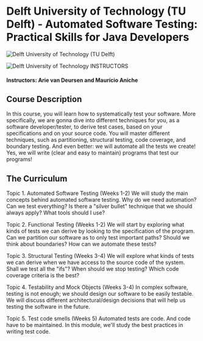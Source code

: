 # Delft University of Technology (TU Delft) - Automated Software Testing: Practical Skills for Java Developers

![Delft University of Technology (TU Delft)](https://i.imgur.com/jR7O0Pd.png)

![Delft University of Technology](http://i.imgur.com/Qktqnu1.png) INSTRUCTORS
#### Instructors: Arie van Deursen and Maurício Aniche

## Course Description

In this course, you will learn how to systematically test your software. More specifically, we are gonna dive into different techniques for you, as a software developer/tester, to derive test cases, based on your specifications and on your source code. You will master different techniques, such as partitioning, structural testing, code coverage, and boundary testing. And even better: we will automate all the tests we create! Yes, we will write (clear and easy to maintain) programs that test our programs! 

## The Curriculum

Topic 1. Automated Software Testing (Weeks 1-2)
We will study the main concepts behind automated software testing. Why do we need automation? Can we test everything? Is there a "silver bullet" technique that we should always apply? What tools should I use?

Topic 2. Functional Testing (Weeks 1-2)
We will start by exploring what kinds of tests we can derive by looking to the specification of the program. Can we partition our software as to only test important paths? Should we think about boundaries? How can we automate these tests?

Topic 3. Structural Testing (Weeks 3-4)
We will explore what kinds of tests we can derive when we have access to the source code of the system. Shall we test all the "ifs"? When should we stop testing? Which code coverage criteria is the best?

Topic 4. Testability and Mock Objects (Weeks 3-4)
In complex software, testing is not enough; we should design our software to be easily testable. We will discuss different architectural/design decisions that will help us testing the software in the future.

Topic 5. Test code smells (Weeks 5)
Automated tests are code. And code have to be maintained. In this module, we'll study the best practices in writing test code.
